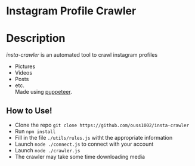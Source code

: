 # Instagram Profile Crawler

# Description

*insta-crawler* is an automated tool to crawl instagram profiles
  - Pictures
  - Videos
  - Posts
  - etc.  
Made using [puppeteer](https://github.com/puppeteer/puppeteer/).  

## How to Use!

  - Clone the repo `git clone https://github.com/ouss1002/insta-crawler`
  - Run `npm install`
  - Fill in the file `./utils/rules.js` witht the appropriate information
  - Launch `node ./connect.js` to connect with your account
  - Launch `node ./crawler.js`
  - The crawler may take some time downloading media

